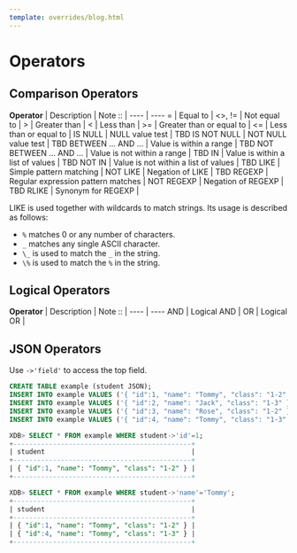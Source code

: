 ```yaml
---
template: overrides/blog.html
---
```


# Operators

## Comparison Operators

  **Operator**           | Description      | Note
   ::                    | ----				| ----
         =               | Equal to			|
      <\>, !=            | Not equal to		|
      \>                 | Greater than     |
       <                 | Less than        |
     \>=                 | Greater than or equal to |
      <=                 | Less than or equal to	|
   IS NULL               | NULL value test			| TBD
   IS NOT NULL           | NOT NULL value test		| TBD
 BETWEEN ... AND ...     | Value is within a range		| TBD
 NOT BETWEEN ... AND ... | Value is not within a range	| TBD
     IN                  | Value is within a list of values		| TBD
     NOT IN              | Value is not within a list of values	| TBD
     LIKE                | Simple pattern matching		|
     NOT LIKE            | Negation of LIKE	            | TBD
     REGEXP              | Regular expression pattern matches 	|
     NOT REGEXP          | Negation of REGEXP	| TBD
     RLIKE               | Synonym for REGEXP 	|

LIKE is used together with wildcards to match strings. Its usage is described as follows:

- `%` matches 0 or any number of characters.
- `_` matches any single ASCII character.
- `\_` is used to match the `_` in the string.
- `\%` is used to match the `%` in the string.

## Logical Operators

 **Operator** | Description		| Note
     ::       | ----            | ----
    AND       | Logical AND     |
    OR        | Logical OR      |

## JSON Operators

Use `->'field'` to access the top field.

```sql
CREATE TABLE example (student JSON);
INSERT INTO example VALUES ('{ "id":1, "name": "Tommy", "class": "1-2" }');
INSERT INTO example VALUES ('{ "id":2, "name": "Jack", "class": "1-3" }');
INSERT INTO example VALUES ('{ "id":3, "name": "Rose", "class": "1-2" }');
INSERT INTO example VALUES ('{ "id":4, "name": "Tommy", "class": "1-3" }');
```

```sql
XDB> SELECT * FROM example WHERE student->'id'=1;
+---------------------------------------------+
| student                                     |
+---------------------------------------------+
| { "id":1, "name": "Tommy", "class": "1-2" } |
+---------------------------------------------+
```

```sql
XDB> SELECT * FROM example WHERE student->'name'='Tommy';
+---------------------------------------------+
| student                                     |
+---------------------------------------------+
| { "id":1, "name": "Tommy", "class": "1-2" } |
| { "id":4, "name": "Tommy", "class": "1-3" } |
+---------------------------------------------+
```